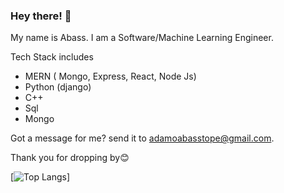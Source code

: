 ### Hey there! 👋

My name is Abass. I am a Software/Machine Learning Engineer.

Tech Stack includes

- MERN ( Mongo, Express, React, Node Js)
- Python (django)
- C++
- Sql 
- Mongo


Got a message for me? send it to adamoabasstope@gmail.com.

Thank you for dropping by😊


<!-- [![Abass's GitHub stats](https://github-readme-stats.vercel.app/api?username=iamtope&count_private=true&show_icons=true&theme=dracula)] -->

[![Top Langs](https://github-readme-stats.vercel.app/api/top-langs/?username=iamtope&layout=compact&theme=dracula&count_private=true)]
